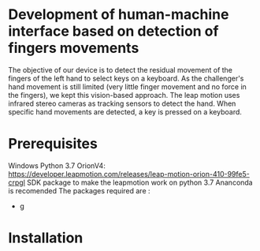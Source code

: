 # Development of human-machine interface based on detection of fingers movements

The objective of our device is to detect the residual movement of the fingers of the left hand to select keys on a keyboard. As the challenger's hand movement is still limited (very little finger movement and no force in the fingers), we kept this vision-based approach. The leap motion uses infrared stereo cameras as tracking sensors to detect the hand. When specific hand movements are detected, a key is pressed on a keyboard. 

# Prerequisites

Windows
Python 3.7
OrionV4: https://developer.leapmotion.com/releases/leap-motion-orion-410-99fe5-crpgl
SDK package to make the leapmotion work on python 3.7
Ananconda is recomended 
The packages required are :
- g

# Installation
